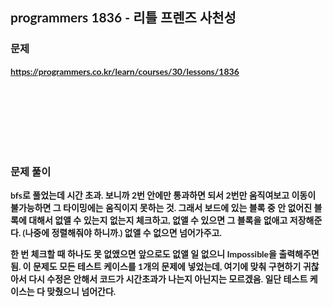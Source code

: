 <span style="font-family:Lato,PingFang SC,Microsoft YaHei,sans-serif">

## programmers 1836 - 리틀 프렌즈 사천성


### 문제 
<b>https://programmers.co.kr/learn/courses/30/lessons/1836</b>


<br/><br/><br/><br/><br/><br/>


### 문제 풀이<b>
bfs로 풀었는데 시간 초과. 보니까 2번 안에만 통과하면 되서 2번만 움직여보고 이동이 불가능하면 그 타이밍에는 움직이지 못하는 것.
그래서 보드에 있는 블록 중 안 없어진 블록에 대해서 없앨 수 있는지 없는지 체크하고, 없앨 수 있으면 그 블록을 없애고 저장해준다. (나중에 정렬해줘야 하니까.) 없앨 수 없으면 넘어가주고.

한 번 체크할 때 하나도 못 없앴으면 앞으로도 없앨 일 없으니 Impossible을 출력해주면 됨.
이 문제도 모든 테스트 케이스를 1개의 문제에 넣었는데, 여기에 맞춰 구현하기 귀찮아서 다시 수정은 안해서 코드가 시간초과가 나는지 아닌지는 모르겠음. 일단 테스트 케이스는 다 맞췄으니 넘어간다.

</span>

